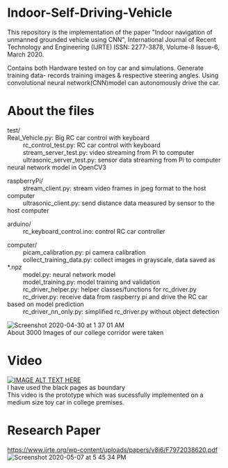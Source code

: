 # Indoor-Self-Driving-Vehicle
This repository is the implementation of the paper "Indoor navigation of unmanned grounded vehicle using CNN", International Journal of Recent Technology and Engineering (IJRTE)
ISSN: 2277-3878, Volume-8 Issue-6, March 2020.

Contains both Hardware tested on toy car and simulations. Generate training data- records training images & respective steering angles. Using convolutional neural network(CNN)model can autonomously drive the car.


# About the files
test/<br />
              Real_Vehicle.py: Big RC car control with keyboard<br />
    rc_control_test.py: RC car control with keyboard<br />
    stream_server_test.py: video streaming from Pi to computer<br />
    ultrasonic_server_test.py: sensor data streaming from Pi to computer neural network model in OpenCV3<br />

raspberryPi/<br />
    stream_client.py: stream video frames in jpeg format to the host computer<br />
    ultrasonic_client.py: send distance data measured by sensor to the host computer<br />

arduino/<br />
    rc_keyboard_control.ino: control RC car controller<br />

computer/<br />
    picam_calibration.py: pi camera calibration<br />
    collect_training_data.py: collect images in grayscale, data saved as *.npz<br />
    model.py: neural network model<br />
    model_training.py: model training and validation<br />
    rc_driver_helper.py: helper classes/functions for rc_driver.py<br />
    rc_driver.py: receive data from raspberry pi and drive the RC car based on model prediction<br />
    rc_driver_nn_only.py: simplified rc_driver.py without object detection<br />


![Screenshot 2020-04-30 at 1 37 01 AM](https://user-images.githubusercontent.com/40122399/80641812-1079fb80-8a83-11ea-9e38-f00abf96357b.png)
<br />
About 3000 Images of our college corridor were taken

# Video
[![IMAGE ALT TEXT HERE](https://img.youtube.com/vi/YQQlbH-sbFo/0.jpg)](https://www.youtube.com/watch?v=YQQlbH-sbFo)
<br/>
I have used the black pages as boundary <br/>
This video is the prototype which was sucessfully implemented on a medium size toy car in college premises. 

# Research Paper
https://www.ijrte.org/wp-content/uploads/papers/v8i6/F7972038620.pdf
<br/>
![Screenshot 2020-05-07 at 5 45 34 PM](https://user-images.githubusercontent.com/40122399/81293275-a8cb3e00-908a-11ea-8f6f-f9c938f4bd38.png)

